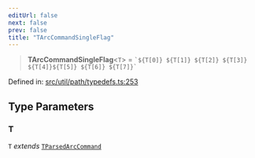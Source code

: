 ```yaml
---
editUrl: false
next: false
prev: false
title: "TArcCommandSingleFlag"
---
```


> **TArcCommandSingleFlag**\<`T`\> = `` `${T[0]} ${T[1]} ${T[2]} ${T[3]} ${T[4]}${T[5]} ${T[6]} ${T[7]}` ``

Defined in: [src/util/path/typedefs.ts:253](https://github.com/fabricjs/fabric.js/blob/e114448a1bce9b68a3e1bba337bc0c83a35c1aa5/src/util/path/typedefs.ts#L253)

## Type Parameters

### T

`T` *extends* [`TParsedArcCommand`](/api/type-aliases/tparsedarccommand/)
